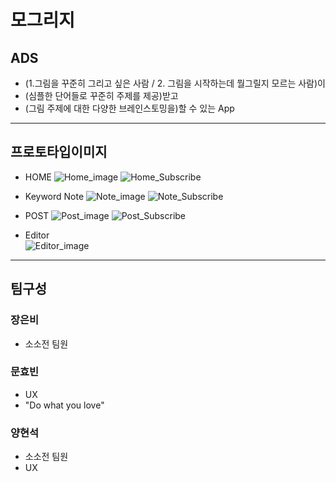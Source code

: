 
모그리지
===


## ADS
- (1.그림을 꾸준히 그리고 싶은 사람 / 2. 그림을 시작하는데 뭘그릴지 모르는 사람)이
- (심플한 단어들로 꾸준히 주제를 제공)받고
- (그림 주제에 대한 다양한 브레인스토밍을)할 수 있는 App


---


## 프로토타입이미지
- HOME
![Home_image](https://raw.githubusercontent.com/ProjectInTheClass/mogrigea/master/prototype/200918_01.png)
![Home_Subscribe](https://raw.githubusercontent.com/ProjectInTheClass/mogrigea/master/prototype/200918_02.png)

- Keyword Note
![Note_image](https://raw.githubusercontent.com/ProjectInTheClass/mogrigea/master/prototype/200918_03.png)
![Note_Subscribe](https://raw.githubusercontent.com/ProjectInTheClass/mogrigea/master/prototype/200918_04.png)

- POST
![Post_image](https://raw.githubusercontent.com/ProjectInTheClass/mogrigea/master/prototype/200918_05.png)
![Post_Subscribe](https://raw.githubusercontent.com/ProjectInTheClass/mogrigea/master/prototype/200918_06.png)

- Editor<br>
![Editor_image](https://raw.githubusercontent.com/ProjectInTheClass/mogrigea/master/prototype/200918_07.png)


---

## 팀구성

### 장은비
- 소소전 팀원

### 문효빈
- UX
- "Do what you love"

### 양현석
- 소소전 팀원
- UX
